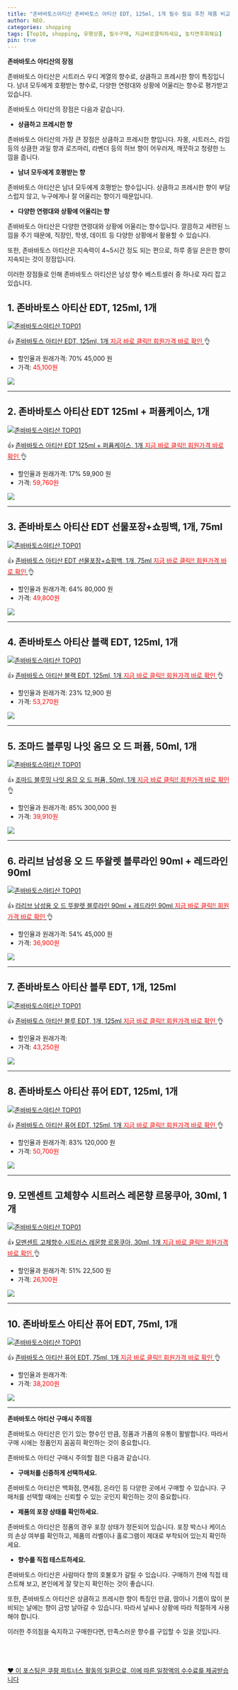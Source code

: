 ```yaml
---
title: "존바바토스아티산 존바바토스 아티산 EDT, 125ml, 1개 필수 필요 추천 제품 비교 최저 가격 비교 장점 구매 후기 구매평"
author: NEO.
categories: shopping
tags: [Top10, shopping, 유행상품, 필수구매, 지금바로클릭하세요, 놓치면후회해요]
pin: true
---
```

**존바바토스 아티산의 장점**

존바바토스 아티산은 시트러스 우디 계열의 향수로, 상큼하고 프레시한 향이 특징입니다. 남녀 모두에게 호평받는 향수로, 다양한 연령대와 상황에 어울리는 향수로 평가받고 있습니다.

존바바토스 아티산의 장점은 다음과 같습니다.

* **상큼하고 프레시한 향**

존바바토스 아티산의 가장 큰 장점은 상큼하고 프레시한 향입니다. 자몽, 시트러스, 라임 등의 상큼한 과일 향과 로즈마리, 라벤더 등의 허브 향이 어우러져, 깨끗하고 청량한 느낌을 줍니다.

* **남녀 모두에게 호평받는 향**

존바바토스 아티산은 남녀 모두에게 호평받는 향수입니다. 상큼하고 프레시한 향이 부담스럽지 않고, 누구에게나 잘 어울리는 향이기 때문입니다.

* **다양한 연령대와 상황에 어울리는 향**

존바바토스 아티산은 다양한 연령대와 상황에 어울리는 향수입니다. 깔끔하고 세련된 느낌을 주기 때문에, 직장인, 학생, 데이트 등 다양한 상황에서 활용할 수 있습니다.

또한, 존바바토스 아티산은 지속력이 4~5시간 정도 되는 편으로, 하루 종일 은은한 향이 지속되는 것이 장점입니다.

이러한 장점들로 인해 존바바토스 아티산은 남성 향수 베스트셀러 중 하나로 자리 잡고 있습니다.

   

## 1. 존바바토스 아티산 EDT, 125ml, 1개

[![존바바토스아티산 TOP01](https://thumbnail9.coupangcdn.com/thumbnails/remote/490x490ex/image/vendor_inventory/06f7/c79895aeb2478d6806363c8bf730cfe0af39c6aca9e30cf84d8afe63f018.jpg)](https://link.coupang.com/re/AFFSDP?lptag=AF3617701&subid=GithubCoopas&pageKey=345494284&traceid=V0-153&itemId=2554413862&vendorItemId=5448164453)


👍 [존바바토스 아티산 EDT, 125ml, 1개 <font color=red> 지금 바로 클릭!! 회원가격 바로 확인 </font> ](https://link.coupang.com/re/AFFSDP?lptag=AF3617701&subid=GithubCoopas&pageKey=345494284&traceid=V0-153&itemId=2554413862&vendorItemId=5448164453) 👌 


- 할인율과 원래가격: 70%  45,000   원
- 가격: <span style='color:red'>45,100원</span>

[![](/discount_price.png)](https://link.coupang.com/re/AFFSDP?lptag=AF3617701&subid=GithubCoopas&pageKey=345494284&traceid=V0-153&itemId=2554413862&vendorItemId=5448164453)

---


   

## 2. 존바바토스 아티산 EDT 125ml + 퍼퓸케이스, 1개

[![존바바토스아티산 TOP01](https://thumbnail10.coupangcdn.com/thumbnails/remote/490x490ex/image/retail/images/243424156905333-64932aa6-f184-40b4-b2b4-451644839a6a.jpg)](https://link.coupang.com/re/AFFSDP?lptag=AF3617701&subid=GithubCoopas&pageKey=1937951947&traceid=V0-153&itemId=3289735129&vendorItemId=71276701603)


👍 [존바바토스 아티산 EDT 125ml + 퍼퓸케이스, 1개 <font color=red> 지금 바로 클릭!! 회원가격 바로 확인 </font> ](https://link.coupang.com/re/AFFSDP?lptag=AF3617701&subid=GithubCoopas&pageKey=1937951947&traceid=V0-153&itemId=3289735129&vendorItemId=71276701603) 👌 


- 할인율과 원래가격: 17%  59,900   원
- 가격: <span style='color:red'>59,760원</span>

[![](/discount_price.png)](https://link.coupang.com/re/AFFSDP?lptag=AF3617701&subid=GithubCoopas&pageKey=1937951947&traceid=V0-153&itemId=3289735129&vendorItemId=71276701603)

---


   

## 3. 존바바토스 아티산 EDT 선물포장+쇼핑백, 1개, 75ml

[![존바바토스아티산 TOP01](https://thumbnail6.coupangcdn.com/thumbnails/remote/490x490ex/image/vendor_inventory/b7f8/2f2cdc823292176a0d2186a067b6da98cd707a43b42517a65c79972e65f1.jpg)](https://link.coupang.com/re/AFFSDP?lptag=AF3617701&subid=GithubCoopas&pageKey=7689402259&traceid=V0-153&itemId=20559106418&vendorItemId=87623476721)


👍 [존바바토스 아티산 EDT 선물포장+쇼핑백, 1개, 75ml <font color=red> 지금 바로 클릭!! 회원가격 바로 확인 </font> ](https://link.coupang.com/re/AFFSDP?lptag=AF3617701&subid=GithubCoopas&pageKey=7689402259&traceid=V0-153&itemId=20559106418&vendorItemId=87623476721) 👌 


- 할인율과 원래가격: 64%  80,000   원
- 가격: <span style='color:red'>49,800원</span>

[![](/discount_price.png)](https://link.coupang.com/re/AFFSDP?lptag=AF3617701&subid=GithubCoopas&pageKey=7689402259&traceid=V0-153&itemId=20559106418&vendorItemId=87623476721)

---


   

## 4. 존바바토스 아티산 블랙 EDT, 125ml, 1개

[![존바바토스아티산 TOP01](https://thumbnail10.coupangcdn.com/thumbnails/remote/490x490ex/image/retail/images/151445185321217-51e7c8dd-94df-405e-8418-59515144de33.png)](https://link.coupang.com/re/AFFSDP?lptag=AF3617701&subid=GithubCoopas&pageKey=2567991&traceid=V0-153&itemId=11778161&vendorItemId=3002625525)


👍 [존바바토스 아티산 블랙 EDT, 125ml, 1개 <font color=red> 지금 바로 클릭!! 회원가격 바로 확인 </font> ](https://link.coupang.com/re/AFFSDP?lptag=AF3617701&subid=GithubCoopas&pageKey=2567991&traceid=V0-153&itemId=11778161&vendorItemId=3002625525) 👌 


- 할인율과 원래가격: 23%  12,900   원
- 가격: <span style='color:red'>53,270원</span>

[![](/discount_price.png)](https://link.coupang.com/re/AFFSDP?lptag=AF3617701&subid=GithubCoopas&pageKey=2567991&traceid=V0-153&itemId=11778161&vendorItemId=3002625525)

---


   

## 5. 조마드 블루밍 나잇 옴므 오 드 퍼퓸, 50ml, 1개

[![존바바토스아티산 TOP01](https://thumbnail9.coupangcdn.com/thumbnails/remote/490x490ex/image/vendor_inventory/468b/d754e8ad3f1e598f9a39197d7f0da9bb66b9c9d0c34871adc41b7be3dbcb.jpg)](https://link.coupang.com/re/AFFSDP?lptag=AF3617701&subid=GithubCoopas&pageKey=6069716359&traceid=V0-153&itemId=11200323609&vendorItemId=86385338916)


👍 [조마드 블루밍 나잇 옴므 오 드 퍼퓸, 50ml, 1개 <font color=red> 지금 바로 클릭!! 회원가격 바로 확인 </font> ](https://link.coupang.com/re/AFFSDP?lptag=AF3617701&subid=GithubCoopas&pageKey=6069716359&traceid=V0-153&itemId=11200323609&vendorItemId=86385338916) 👌 


- 할인율과 원래가격: 85%  300,000   원
- 가격: <span style='color:red'>39,910원</span>

[![](/discount_price.png)](https://link.coupang.com/re/AFFSDP?lptag=AF3617701&subid=GithubCoopas&pageKey=6069716359&traceid=V0-153&itemId=11200323609&vendorItemId=86385338916)

---


   

## 6. 라리브 남성용 오 드 뚜왈렛 블루라인 90ml + 레드라인 90ml

[![존바바토스아티산 TOP01](https://thumbnail9.coupangcdn.com/thumbnails/remote/490x490ex/image/rs_quotation_api/5oyiwydy/4ef7ea7f0d1144b6b2dac21295736910.jpg)](https://link.coupang.com/re/AFFSDP?lptag=AF3617701&subid=GithubCoopas&pageKey=4591135594&traceid=V0-153&itemId=5645886463&vendorItemId=72944887268)


👍 [라리브 남성용 오 드 뚜왈렛 블루라인 90ml + 레드라인 90ml <font color=red> 지금 바로 클릭!! 회원가격 바로 확인 </font> ](https://link.coupang.com/re/AFFSDP?lptag=AF3617701&subid=GithubCoopas&pageKey=4591135594&traceid=V0-153&itemId=5645886463&vendorItemId=72944887268) 👌 


- 할인율과 원래가격: 54%  45,000   원
- 가격: <span style='color:red'>36,900원</span>

[![](/discount_price.png)](https://link.coupang.com/re/AFFSDP?lptag=AF3617701&subid=GithubCoopas&pageKey=4591135594&traceid=V0-153&itemId=5645886463&vendorItemId=72944887268)

---


   

## 7. 존바바토스 아티산 블루 EDT, 1개, 125ml

[![존바바토스아티산 TOP01](https://thumbnail10.coupangcdn.com/thumbnails/remote/490x490ex/image/retail/images/1562992687281553-17208c15-70f9-41f9-9754-043ffc6c0150.jpg)](https://link.coupang.com/re/AFFSDP?lptag=AF3617701&subid=GithubCoopas&pageKey=1487433233&traceid=V0-153&itemId=2553935458&vendorItemId=3018266800)


👍 [존바바토스 아티산 블루 EDT, 1개, 125ml <font color=red> 지금 바로 클릭!! 회원가격 바로 확인 </font> ](https://link.coupang.com/re/AFFSDP?lptag=AF3617701&subid=GithubCoopas&pageKey=1487433233&traceid=V0-153&itemId=2553935458&vendorItemId=3018266800) 👌 


- 할인율과 원래가격: 
- 가격: <span style='color:red'>43,250원</span>

[![](/discount_price.png)](https://link.coupang.com/re/AFFSDP?lptag=AF3617701&subid=GithubCoopas&pageKey=1487433233&traceid=V0-153&itemId=2553935458&vendorItemId=3018266800)

---


   

## 8. 존바바토스 아티산 퓨어 EDT, 125ml, 1개

[![존바바토스아티산 TOP01](https://thumbnail9.coupangcdn.com/thumbnails/remote/490x490ex/image/retail/images/1162091767069236-9c492bab-137a-474c-b6f9-6b7e15f9d541.jpg)](https://link.coupang.com/re/AFFSDP?lptag=AF3617701&subid=GithubCoopas&pageKey=1487469849&traceid=V0-153&itemId=2553987075&vendorItemId=3452079444)


👍 [존바바토스 아티산 퓨어 EDT, 125ml, 1개 <font color=red> 지금 바로 클릭!! 회원가격 바로 확인 </font> ](https://link.coupang.com/re/AFFSDP?lptag=AF3617701&subid=GithubCoopas&pageKey=1487469849&traceid=V0-153&itemId=2553987075&vendorItemId=3452079444) 👌 


- 할인율과 원래가격: 83%  120,000   원
- 가격: <span style='color:red'>50,700원</span>

[![](/discount_price.png)](https://link.coupang.com/re/AFFSDP?lptag=AF3617701&subid=GithubCoopas&pageKey=1487469849&traceid=V0-153&itemId=2553987075&vendorItemId=3452079444)

---


   

## 9. 모멘센트 고체향수 시트러스 레몬향 르몽쿠아, 30ml, 1개

[![존바바토스아티산 TOP01](https://thumbnail9.coupangcdn.com/thumbnails/remote/490x490ex/image/retail/images/2023/06/30/15/9/ff55d84f-85aa-4c92-b019-0329c9f4300e.jpg)](https://link.coupang.com/re/AFFSDP?lptag=AF3617701&subid=GithubCoopas&pageKey=7440080321&traceid=V0-153&itemId=19344727686&vendorItemId=86432904686)


👍 [모멘센트 고체향수 시트러스 레몬향 르몽쿠아, 30ml, 1개 <font color=red> 지금 바로 클릭!! 회원가격 바로 확인 </font> ](https://link.coupang.com/re/AFFSDP?lptag=AF3617701&subid=GithubCoopas&pageKey=7440080321&traceid=V0-153&itemId=19344727686&vendorItemId=86432904686) 👌 


- 할인율과 원래가격: 51%  22,500   원
- 가격: <span style='color:red'>26,100원</span>

[![](/discount_price.png)](https://link.coupang.com/re/AFFSDP?lptag=AF3617701&subid=GithubCoopas&pageKey=7440080321&traceid=V0-153&itemId=19344727686&vendorItemId=86432904686)

---


   

## 10. 존바바토스 아티산 퓨어 EDT, 75ml, 1개

[![존바바토스아티산 TOP01](https://thumbnail9.coupangcdn.com/thumbnails/remote/490x490ex/image/retail/images/75407133012763-159097ff-9970-4ad8-b729-4287b90d5089.jpg)](https://link.coupang.com/re/AFFSDP?lptag=AF3617701&subid=GithubCoopas&pageKey=1487469849&traceid=V0-153&itemId=2553986756&vendorItemId=3452079446)


👍 [존바바토스 아티산 퓨어 EDT, 75ml, 1개 <font color=red> 지금 바로 클릭!! 회원가격 바로 확인 </font> ](https://link.coupang.com/re/AFFSDP?lptag=AF3617701&subid=GithubCoopas&pageKey=1487469849&traceid=V0-153&itemId=2553986756&vendorItemId=3452079446) 👌 


- 할인율과 원래가격: 
- 가격: <span style='color:red'>38,200원</span>

[![](/discount_price.png)](https://link.coupang.com/re/AFFSDP?lptag=AF3617701&subid=GithubCoopas&pageKey=1487469849&traceid=V0-153&itemId=2553986756&vendorItemId=3452079446)

---
**존바바토스 아티산 구매시 주의점**

존바바토스 아티산은 인기 있는 향수인 만큼, 정품과 가품의 유통이 활발합니다. 따라서 구매 시에는 정품인지 꼼꼼히 확인하는 것이 중요합니다.

존바바토스 아티산 구매시 주의할 점은 다음과 같습니다.

* **구매처를 신중하게 선택하세요.**

존바바토스 아티산은 백화점, 면세점, 온라인 등 다양한 곳에서 구매할 수 있습니다. 구매처를 선택할 때에는 신뢰할 수 있는 곳인지 확인하는 것이 중요합니다.

* **제품의 포장 상태를 확인하세요.**

존바바토스 아티산은 정품의 경우 포장 상태가 정돈되어 있습니다. 포장 박스나 케이스의 손상 여부를 확인하고, 제품의 라벨이나 홀로그램이 제대로 부착되어 있는지 확인하세요.

* **향수를 직접 테스트하세요.**

존바바토스 아티산은 사람마다 향의 호불호가 갈릴 수 있습니다. 구매하기 전에 직접 테스트해 보고, 본인에게 잘 맞는지 확인하는 것이 좋습니다.

또한, 존바바토스 아티산은 상큼하고 프레시한 향이 특징인 만큼, 땀이나 기름이 많이 분비되는 날에는 향이 금방 날아갈 수 있습니다. 따라서 날씨나 상황에 따라 적절하게 사용해야 합니다.

이러한 주의점을 숙지하고 구매한다면, 만족스러운 향수를 구입할 수 있을 것입니다.<br><br><br><br><br> [ ❤  이 포스팅은 쿠팡 파트너스 활동의 일환으로, 이에 따른 일정액의 수수료를 제공받습니다](https://link.coupang.com/a/bcEFyh)